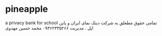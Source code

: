# pineapple
a privacy bank for school
تمامی حقوق مطعلق به شرکت دیتک نمای ایران و پاین اپل . مدیریت ۰۹۳۶۲۳۳۵۲۶۶ محمد حسین مهدوی
